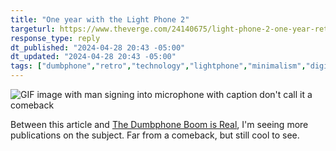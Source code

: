 ```yaml
---
title: "One year with the Light Phone 2"
targeturl: https://www.theverge.com/24140675/light-phone-2-one-year-retrospect 
response_type: reply
dt_published: "2024-04-28 20:43 -05:00"
dt_updated: "2024-04-28 20:43 -05:00"
tags: ["dumbphone","retro","technology","lightphone","minimalism","digitalminimalism"]
---
```


![GIF image with man signing into microphone with caption don't call it a comeback](https://media1.giphy.com/media/v1.Y2lkPTc5MGI3NjExZXVrN2kxamptbnZtdTVwZnM1ZndnOWFydnBlOTdja2FpMTI1cjdnZSZlcD12MV9pbnRlcm5hbF9naWZfYnlfaWQmY3Q9Zw/3o6ZtfZp8ID54YUne0/giphy.gif)

Between this article and [The Dumbphone Boom is Real](/responses/dumbphone-boom-real), I'm seeing more publications on the subject. Far from a comeback, but still cool to see. 
